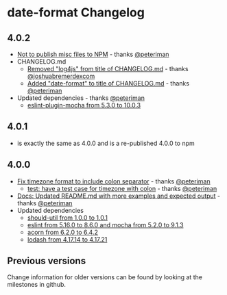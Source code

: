 # date-format Changelog

## 4.0.2

- [Not to publish misc files to NPM](https://github.com/nomiddlename/date-format/pull/39) - thanks [@peteriman](https://github.com/peteriman)
- CHANGELOG.md
  - [Removed "log4js" from title of CHANGELOG.md](https://github.com/nomiddlename/date-format/pull/37) - thanks [@joshuabremerdexcom](https://github.com/joshuabremerdexcom)
  - [Added "date-format" to title of CHANGELOG.md](https://github.com/nomiddlename/date-format/commit/64a95d0386853692d7d65174f94a0751e775f7ce#diff-06572a96a58dc510037d5efa622f9bec8519bc1beab13c9f251e97e657a9d4ed) - thanks [@peteriman](https://github.com/peteriman)
- Updated dependencies - thanks [@peteriman](https://github.com/peteriman)
  - [eslint-plugin-mocha from 5.3.0 to 10.0.3](https://github.com/nomiddlename/date-format/pull/38) 

## 4.0.1

- is exactly the same as 4.0.0 and is a re-published 4.0.0 to npm

## 4.0.0

- [Fix timezone format to include colon separator](https://github.com/nomiddlename/date-format/pull/27) - thanks [@peteriman](https://github.com/peteriman)
  - [test: have a test case for timezone with colon](https://github.com/nomiddlename/date-format/pull/32) - thanks [@peteriman](https://github.com/peteriman)
- [Docs: Updated README.md with more examples and expected output](https://github.com/nomiddlename/date-format/pull/33) - thanks [@peteriman](https://github.com/peteriman)
- Updated dependencies
  - [should-util from 1.0.0 to 1.0.1](https://github.com/nomiddlename/date-format/pull/31) 
  - [eslint from 5.16.0 to 8.6.0 and mocha from 5.2.0 to 9.1.3](https://github.com/nomiddlename/date-format/pull/30) 
  - [acorn from 6.2.0 to 6.4.2](https://github.com/nomiddlename/date-format/pull/29)
  - [lodash from 4.17.14 to 4.17.21](https://github.com/nomiddlename/date-format/pull/26)

## Previous versions

Change information for older versions can be found by looking at the milestones in github.
